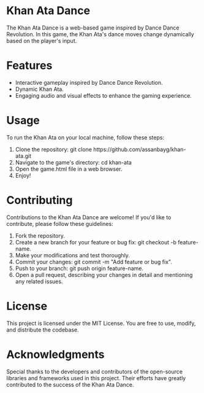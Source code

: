 # Khan Ata Dance
The Khan Ata Dance is a web-based game inspired by Dance Dance Revolution. In this game, the Khan Ata's dance moves change dynamically based on the player's input. 
# Features
<ul>
  <li>Interactive gameplay inspired by Dance Dance Revolution.</li>
  <li>Dynamic Khan Ata.</li>
  <li>Engaging audio and visual effects to enhance the gaming experience.</li>
</ul>

# Usage
To run the Khan Ata on your local machine, follow these steps:
<ol>
  <li>Clone the repository: git clone https://github.com/assanbayg/khan-ata.git</li>
  <li>Navigate to the game's directory: cd khan-ata</li>
  <li>Open the game.html file in a web browser.</li>
  <li>Enjoy!</li>
</ol>

# Contributing
Contributions to the Khan Ata Dance are welcome! If you'd like to contribute, please follow these guidelines:
<ol>
  <li>Fork the repository.</li>
  <li>Create a new branch for your feature or bug fix: git checkout -b feature-name.</li>
  <li>Make your modifications and test thoroughly.</li>
  <li>Commit your changes: git commit -m "Add feature or bug fix".</li>
  <li>Push to your branch: git push origin feature-name.</li>
  <li>Open a pull request, describing your changes in detail and mentioning any related issues.</li>
</ol>

# License
This project is licensed under the MIT License. You are free to use, modify, and distribute the codebase.

# Acknowledgments
Special thanks to the developers and contributors of the open-source libraries and frameworks used in this project. Their efforts have greatly contributed to the success of the Khan Ata Dance.
